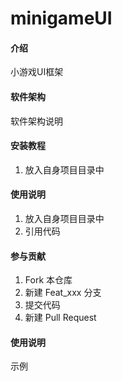 # minigameUI

#### 介绍
小游戏UI框架

#### 软件架构
软件架构说明


#### 安装教程

1. 放入自身项目目录中
 

#### 使用说明

1.  放入自身项目目录中
2.  引用代码
 

#### 参与贡献

1.  Fork 本仓库
2.  新建 Feat_xxx 分支
3.  提交代码
4.  新建 Pull Request

#### 使用说明
示例
 
